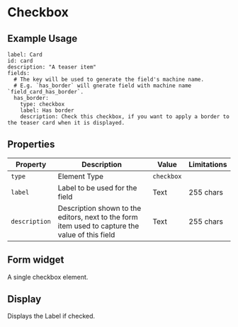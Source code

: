 # Checkbox

## Example Usage

```yaml{8-10}
label: Card
id: card
description: "A teaser item"
fields:
  # The key will be used to generate the field's machine name.
  # E.g. `has_border` will gnerate field with machine name `field_card_has_border`.
  has_border:
    type: checkbox
    label: Has border
    description: Check this checkbox, if you want to apply a border to the teaser card when it is displayed.
```

## Properties

| Property      | Description    | Value      | Limitations |
| ---           | ---            | ---        | ---         |
| `type`        |  Element Type             |  `checkbox` |
| `label`       |  Label to be used for the field             |  Text | 255 chars |
| `description` |  Description shown to the editors, next to the form item used to capture the value of this field               |   Text | 255 chars |

## Form widget

A single checkbox element.

## Display

Displays the Label if checked.